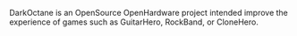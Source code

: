 DarkOctane is an OpenSource OpenHardware project intended improve the experience of games such as GuitarHero, RockBand, or CloneHero.
